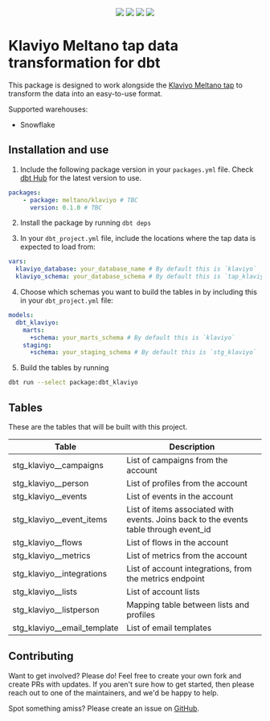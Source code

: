 <p align="center">
    <a alt="License"
        href="https://github.com/brooklyn-data/dbt_klaviyo/blob/main/LICENSE.md">
        <img src="https://img.shields.io/badge/License-Apache%202.0-blue.svg" /></a>
    <a alt="dbt-core">
        <img src="https://img.shields.io/badge/dbt_Core™_version->=1.3.0_,<2.0.0-orange.svg" /></a>
    <a alt="Maintained?">
        <img src="https://img.shields.io/badge/Maintained%3F-yes-green.svg" /></a>
    <a alt="PRs">
        <img src="https://img.shields.io/badge/Contributions-welcome-blueviolet" /></a>
</p>

# Klaviyo Meltano tap data transformation for dbt

This package is designed to work alongside the [Klaviyo Meltano tap](https://github.com/brooklyn-data/tap-klaviyo) to transform the data into an easy-to-use format.

Supported warehouses:

- Snowflake

## Installation and use

1. Include the following package version in your `packages.yml` file. Check [dbt Hub](https://hub.getdbt.com/) for the latest version to use.

```yml
packages:
    - package: meltano/klaviyo # TBC
      version: 0.1.0 # TBC
```

2. Install the package by running `dbt deps`

3. In your `dbt_project.yml` file, include the locations where the tap data is expected to load from:

```yml
vars:
  klaviyo_database: your_database_name # By default this is `klaviyo`
  klaviyo_schema: your_database_schema # By default this is `tap_klaviyo`
```

4. Choose which schemas you want to build the tables in by including this in your `dbt_project.yml` file:

```yml
models:
  dbt_klaviyo:
    marts:
      +schema: your_marts_schema # By default this is `klaviyo`
    staging:
      +schema: your_staging_schema # By default this is `stg_klaviyo`
```

5. Build the tables by running

```sh
dbt run --select package:dbt_klaviyo
```

## Tables

These are the tables that will be built with this project.

| Table | Description |
| ----- | ----------- |
| stg_klaviyo__campaigns | List of campaigns from the account |
| stg_klaviyo__person | List of profiles from the account |
| stg_klaviyo__events | List of events in the account |
| stg_klaviyo__event_items | List of items associated with events. Joins back to the events table through event_id |
| stg_klaviyo__flows | List of flows in the account |
| stg_klaviyo__metrics | List of metrics from the account |
| stg_klaviyo__integrations | List of account integrations, from the metrics endpoint |
| stg_klaviyo__lists | List of account lists |
| stg_klaviyo__listperson | Mapping table between lists and profiles |
| stg_klaviyo__email_template | List of email templates |

## Contributing

Want to get involved? Please do! Feel free to create your own fork and create PRs with updates. If you aren't sure how to get started, then please reach out to one of the maintainers, and we'd be happy to help.

Spot something amiss? Please create an issue on [GitHub](https://github.com/brooklyn-data/dbt_klaviyo/issues).
